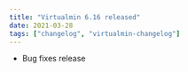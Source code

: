 ```yaml
---
title: "Virtualmin 6.16 released"
date: 2021-03-28
tags: ["changelog", "virtualmin-changelog"]
---
```


- Bug fixes release
